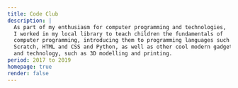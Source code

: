 ```yaml
---
title: Code Club
description: |
  As part of my enthusiasm for computer programming and technologies,
  I worked in my local library to teach children the fundamentals of
  computer programming, introducing them to programming languages such as
  Scratch, HTML and CSS and Python, as well as other cool modern gadgets
  and technology, such as 3D modelling and printing.
period: 2017 to 2019
homepage: true
render: false
---
```

